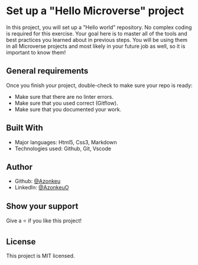 # Set up a "Hello Microverse" project

In this project, you will set up a "Hello world" repository. No complex coding is required for this exercise. Your goal here is to master all of the tools and best practices you learned about in previous steps. You will be using them in all Microverse projects and most likely in your future job as well, so it is important to know them!

## General requirements

Once you finish your project, double-check to make sure your repo is ready:

* Make sure that there are no linter errors.
* Make sure that you used correct (Gitflow).
* Make sure that you documented your work.

## Built With

* Major languages: Html5, Css3, Markdown
* Technologies used: Github, Git, Vscode

## Author

* Github: [@Azonkeu](https://github.com/Azonkeu)
* LinkedIn: [@AzonkeuO](https://www.linkedin.com/in/azonkeu-ornela-88a14b172/)


## Show your support

Give a ⭐️ if you like this project!


## License

This project is MIT licensed.